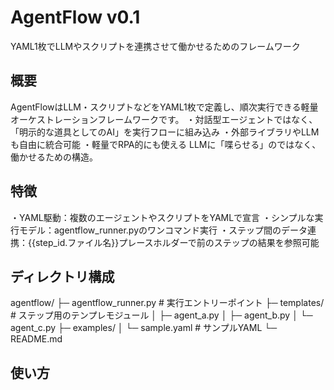 # AgentFlow v0.1
YAML1枚でLLMやスクリプトを連携させて働かせるためのフレームワーク

## 概要
AgentFlowはLLM・スクリプトなどをYAML1枚で定義し、順次実行できる軽量オーケストレーションフレームワークです。
・対話型エージェントではなく、「明示的な道具としてのAI」を実行フローに組み込み
・外部ライブラリやLLMも自由に統合可能
・軽量でRPA的にも使える
LLMに「喋らせる」のではなく、働かせるための構造。

## 特徴
・YAML駆動：複数のエージェントやスクリプトをYAMLで宣言
・シンプルな実行モデル：agentflow_runner.pyのワンコマンド実行
・ステップ間のデータ連携：{{step_id.ファイル名}}プレースホルダーで前のステップの結果を参照可能

## ディレクトリ構成
agentflow/
├─ agentflow_runner.py      # 実行エントリーポイント
├─ templates/               # ステップ用のテンプレモジュール
│   ├─ agent_a.py
│   ├─ agent_b.py
│   └─ agent_c.py
├─ examples/
│   └─ sample.yaml          # サンプルYAML
└─ README.md

## 使い方

